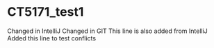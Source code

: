 # CT5171_test1
Changed in IntelliJ
Changed in GIT
This line is also added from IntelliJ
Added this line to test conflicts